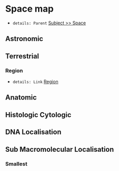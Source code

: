 # Space map
+ ```details: Parent``` [Subject >> Space](md.html?check=true&url=subject/data/eng/subject.md#space)

## Astronomic
## Terrestrial
### Region
+ ```details: Link``` [Region](md.html?check=true&url=subject/data/eng/region.md)

## Anatomic

## Histologic Cytologic
## DNA Localisation 
## Sub Macromolecular Localisation 
### Smallest
